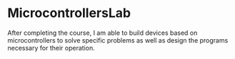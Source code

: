 # MicrocontrollersLab
After completing the course, I am able to build devices based on microcontrollers to solve specific problems as well as design the programs necessary for their operation.
